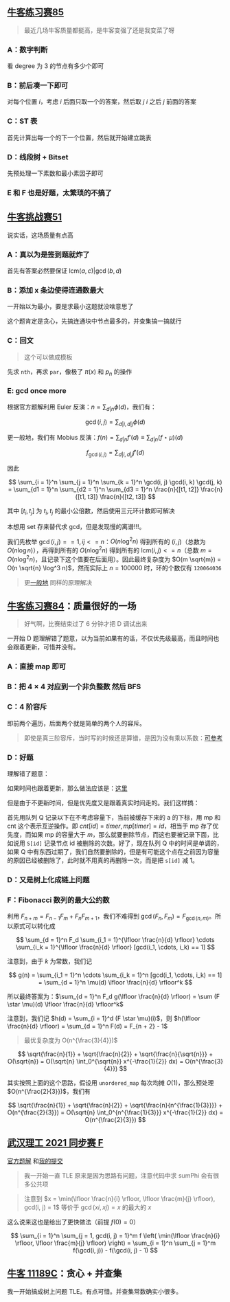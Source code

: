 ## [牛客练习赛85](https://ac.nowcoder.com/acm/contest/11175)

> 最近几场牛客质量都挺高，是牛客变强了还是我变菜了呀

### A：数字判断

看 degree 为 3 的节点有多少个即可

### B：前后凑一下即可

对每个位置 $i$，考虑 $i$ 后面只取一个的答案，然后取 $j ~ i$ 之后 $j$ 前面的答案


### C：ST 表

首先计算出每一个的下一个位置，然后就开始建立跳表


### D：线段树 + Bitset

先预处理一下素数和最小素因子即可


### E 和 F 也是好题，太繁琐的不搞了



## [牛客挑战赛51](https://ac.nowcoder.com/acm/contest/11191)

说实话，这场质量有点高

### A：真以为是签到题就炸了

首先有答案必然要保证 $\text{lcm}(a, c) | \gcd(b, d)$

### B：添加 x 条边使得连通数最大

一开始以为最小，要是求最小这题就没啥意思了

这个题肯定是贪心，先搞连通块中节点最多的，并查集搞一搞就行

### C：回文

> 这个可以做成模板

先求 `nth`，再求 `par`，像极了 $\pi(x)$ 和 $p_n$ 的操作

### E: gcd once more

根据官方题解利用 Euler 反演：$n = \sum_{d | n} \phi(d)$，我们有：

$$
\gcd(i, j) = \sum_{d | i, d | j} \phi(d)
$$

更一般地，我们有 Mobius 反演：$f(n) = \sum_{d | n} f'(d) \equiv \sum_{d | n} (f \star\mu)(d)$ 

$$
f_{\gcd(i, j)} = \sum_{d | i, d |j} f'(d)
$$

因此

$$
\sum_{i = 1}^n \sum_{j = 1}^n \sum_{k = 1}^n \gcd(i, j) \gcd(i, k) \gcd(j, k) = \sum_{d1 = 1}^n \sum_{d2 = 1}^n \sum_{d3 = 1}^n \frac{n}{[t1, t2]} \frac{n}{[t1, t3]} \frac{n}{[t2, t3]}
$$

其中 $[t_i, t_j]$ 为 $t_i, t_j$ 的最小公倍数，然后使用三元环计数即可解决

本想用 set 存来替代求 gcd，但是发现慢的离谱!!!。

我们先枚举 $\gcd(i, j) == 1, i j <= n$：$O(n \log^2 n)$ 得到所有的 $(i, j)$（总数为 $O(n \log n)$），再得到所有的 $O(n \log^2 n)$ 得到所有的 $\text{lcm}(i, j) <= n$（总数 $m = O(n \log^2 n)$，且记录下这个值要在后面用）。因此最终复杂度为 $O(m \sqrt{m}) = O(n \sqrt{n} \log^3 n)$，然而实际上 $n = 100000$ 时，环的个数仅有 `120064036`

> 更[一般地](https://loj.ac/p/2476) 同样的原理解决

## [牛客练习赛84](https://ac.nowcoder.com/acm/contest/11174)：质量很好的一场

> 好气啊，比赛结束过了 6 分钟才把 D 调试出来

一开始 D 题理解错了题意，以为当前如果有的话，不仅优先级最高，而且时间也会跟着更新，可惜并没有。

### A：直接 map 即可

### B：把 $4 \times 4$ 对应到一个非负整数 然后 BFS

### C：4 阶容斥

即前两个遍历，后面两个就是简单的两个人的容斥。

> 即使是真三阶容斥，当时写的时候还是算错，是因为没有乘以系数：[可参考](https://ac.nowcoder.com/acm/contest/view-submission?submissionId=47969478)

### D：好题

理解错了题意：

如果时间也跟着更新，那么做法应该是：[这里](https://ac.nowcoder.com/acm/contest/view-submission?submissionId=47969181)

但是由于不更新时间，但是优先度又是跟着真实时间走的。我们这样搞：

首先用队列 Q 记录以下在不考虑容量下，当前被缓存下来的 a 的下标，用 mp 和 cnt 这个表示互逆操作。即 $cnt[id] = timer, mp[timer] = id$，相当于 mp 存了优先度，而如果 mp 的容量大于 $m$，那么就要删除节点，而这也要被记录下面，比如说用 `S[id]` 记录节点 id 被删除的次数。好了，现在队列 Q 中的时间是单调的，如果 Q 中有东西过期了，我们自然要删除的，但是有可能这个点在之前因为容量的原因已经被删除了，此时就不用真的再删除一次，而是把 `s[id]` 减 1。


### D：又是树上化成链上问题


### F：Fibonacci 数列的最大公约数

利用 $F_{n + m} = F_{n - 1}F_{m} + F_n F_{m + 1}$，我们不难得到 $\gcd(F_{n}, F_{m}) = F_{\gcd(n, m)}$。所以原式可以转化成

$$
\sum_{d = 1}^n F_d \sum_{i_1 = 1}^{\lfloor \frac{n}{d} \rfloor} \cdots \sum_{i_k = 1}^{\lfloor \frac{n}{d} \rfloor} [gcd(i_1, \cdots, i_k) == 1]
$$

注意到，由于 $k$ 为常数，我们记

$$
g(n) = 
\sum_{i_1 = 1}^n \cdots \sum_{i_k = 1}^n [gcd(i_1, \cdots, i_k) == 1] = \sum_{d = 1}^n \mu(d) \lfloor \frac{n}{d} \rfloor^k
$$

所以最终答案为：$\sum_{d = 1}^n F_d g(\lfloor \frac{n}{d} \rfloor) = \sum (F \star \mu)(d) \lfloor \frac{n}{d} \rfloor^k$

注意到，我们记 $h(d) = \sum_{i = 1}^d (F \star \mu)(i)$，则 $h(\lfloor \frac{n}{d} \rfloor) = \sum_{d = 1}^n F(d) = F_{n + 2} - 1$

> 最优复杂度为 O(n^{\frac{3}{4}})$

$$
\sqrt{\frac{n}{1}} + \sqrt{\frac{n}{2}} + \sqrt{\frac{n}{\sqrt{n}}} + O(\sqrt{n}) = O(\sqrt{n} \int_0^{\sqrt{n}} x^{-\frac{1}{2}} dx) = O(n^{\frac{3}{4}})
$$

其实按照上面的这个思路，假设用 `unordered_map` 每次均摊 $O(1)$，那么预处理 $O(n^{\frac{2}{3}})$，我们有

$$
\sqrt{\frac{n}{1}} + \sqrt{\frac{n}{2}} + \sqrt{\frac{n}{n^{\frac{1}{3}}}} + O(n^{\frac{2}{3}}) = O(\sqrt{n} \int_0^{n^{\frac{1}{3}}} x^{-\frac{1}{2}} dx) = O(n^{\frac{2}{3}})
$$


## [武汉理工 2021 同步赛 F](https://ac.nowcoder.com/acm/contest/16786/F)

[官方题解](https://blog.nowcoder.net/n/7574bf87891a481b81082878149f6006) 和[我的提交](https://ac.nowcoder.com/acm/contest/view-submission?submissionId=47912933)

> 我一开始一直 TLE 原来是因为思路有问题，注意代码中求 sumPhi 会有很多公共项

> 注意到 $x = \min(\lfloor \frac{n}{i} \rfloor, \lfloor \frac{m}{j} \rfloor), gcd(i, j) = 1$ 等价于 $\gcd(xi, xj) = x$ 的最大的 $x$

这么说来这也是给出了更快做法（前提 $f(0) = 0$）

$$
\sum_{i = 1}^n \sum_{j = 1, gcd(i, j) = 1}^m f \left( \min(\lfloor \frac{n}{i} \rfloor, \lfloor \frac{m}{j} \rfloor) \right) = \sum_{i = 1}^n \sum_{j = 1}^m f(\gcd(i, j)) - f(\gcd(i, j) - 1)
$$


## [牛客 11189C](https://ac.nowcoder.com/acm/contest/11189/C)：贪心 + 并查集

我一开始搞成树上问题 TLE。有点可惜。并查集常数确实小很多。
